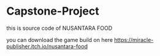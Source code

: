 # Capstone-Project
this is source code of NUSANTARA FOOD

you can download the game build on here
https://miracle-publisher.itch.io/nusantara-food
